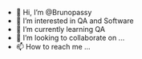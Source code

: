 - 👋 Hi, I’m @Brunopassy
- 👀 I’m interested in QA and Software
- 🌱 I’m currently learning QA
- 💞️ I’m looking to collaborate on ...
- 📫 How to reach me ...

<!---
Brunopassy/Brunopassy is a ✨ special ✨ repository because its `README.md` (this file) appears on your GitHub profile.
You can click the Preview link to take a look at your changes.
--->

